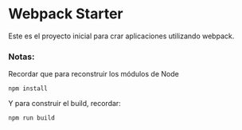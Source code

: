 # Webpack Starter

Este es el proyecto inicial para crar aplicaciones utilizando webpack.

### Notas:
Recordar que para reconstruir los módulos de Node
````
npm install
````

Y para construir el build, recordar:
````
npm run build
````
